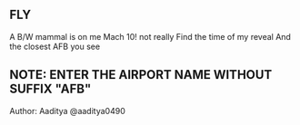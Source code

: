 ## FLY

A B/W mammal is on me
Mach 10! not really
Find the time of my reveal
And the closest AFB you see

## NOTE: ENTER THE AIRPORT NAME WITHOUT SUFFIX "AFB"

Author: Aaditya @aaditya0490
